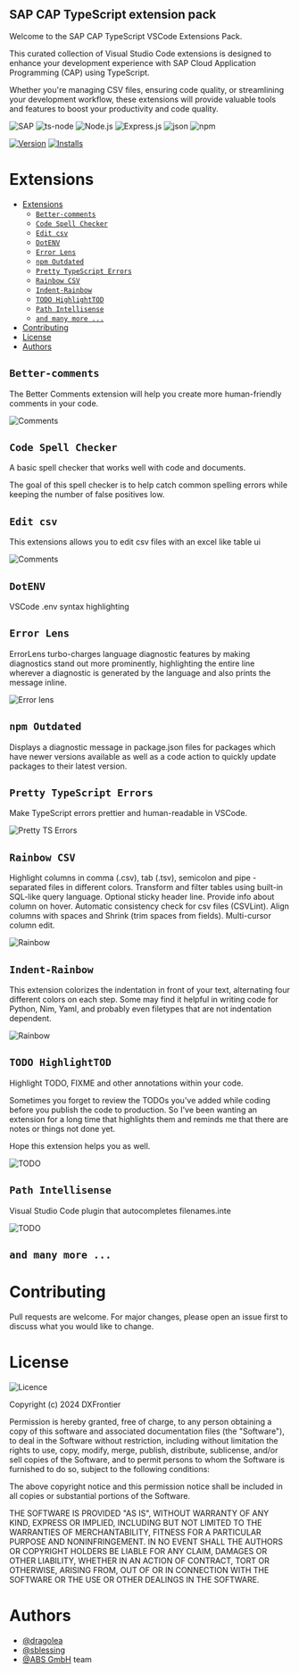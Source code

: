 <h2> SAP CAP TypeScript extension pack </h2>

Welcome to the SAP CAP TypeScript VSCode Extensions Pack.

This curated collection of Visual Studio Code extensions is designed to enhance your development experience with SAP Cloud Application Programming (CAP) using TypeScript.

Whether you're managing CSV files, ensuring code quality, or streamlining your development workflow, these extensions will provide valuable tools and features to boost your productivity and code quality.

![SAP](https://img.shields.io/badge/SAP-0FAAFF?style=for-the-badge&logo=sap&logoColor=white)
![ts-node](https://img.shields.io/badge/ts--node-3178C6?style=for-the-badge&logo=ts-node&logoColor=white)
![Node.js](https://img.shields.io/badge/Node%20js-339933?style=for-the-badge&logo=nodedotjs&logoColor=white)
![Express.js](https://img.shields.io/badge/Express%20js-000000?style=for-the-badge&logo=express&logoColor=white)
![json](https://img.shields.io/badge/json-5E5C5C?style=for-the-badge&logo=json&logoColor=white)
![npm](https://img.shields.io/badge/npm-CB3837?style=for-the-badge&logo=npm&logoColor=white)

[![Version](https://img.shields.io/visual-studio-marketplace/v/dragolea.cap-ts-extension-pack)](https://marketplace.visualstudio.com/items?itemName=ms-azuretools.vscode-docker)
[![Installs](https://img.shields.io/visual-studio-marketplace/i/dragolea.cap-ts-extension-pack)](https://marketplace.visualstudio.com/items?itemName=ms-azuretools.vscode-docker)

# Extensions

- [Extensions](#extensions)
  - [`Better-comments`](#better-comments)
  - [`Code Spell Checker`](#code-spell-checker)
  - [`Edit csv`](#edit-csv)
  - [`DotENV`](#dotenv)
  - [`Error Lens`](#error-lens)
  - [`npm Outdated`](#npm-outdated)
  - [`Pretty TypeScript Errors`](#pretty-typescript-errors)
  - [`Rainbow CSV`](#rainbow-csv)
  - [`Indent-Rainbow`](#indent-rainbow)
  - [`TODO HighlightTOD`](#todo-highlighttod)
  - [`Path Intellisense`](#path-intellisense)
  - [`and many more ...`](#and-many-more-)
- [Contributing](#contributing)
- [License](#license)
- [Authors](#authors)

## `Better-comments`

The Better Comments extension will help you create more human-friendly comments in your code.

![Comments](./images/better-comment.png)

## `Code Spell Checker`

A basic spell checker that works well with code and documents.

The goal of this spell checker is to help catch common spelling errors while keeping the number of false positives low.

## `Edit csv`

This extensions allows you to edit csv files with an excel like table ui

![Comments](./images/edit-csv.gif)

## `DotENV`

VSCode .env syntax highlighting

## `Error Lens`

ErrorLens turbo-charges language diagnostic features by making diagnostics stand out more prominently, highlighting the entire line wherever a diagnostic is generated by the language and also prints the message inline.

![Error lens](./images/errorLens.png)

## `npm Outdated`

Displays a diagnostic message in package.json files for packages which have newer versions available as well as a code action to quickly update packages to their latest version.

## `Pretty TypeScript Errors`

Make TypeScript errors prettier and human-readable in VSCode.

![Pretty TS Errors](./images/pretty-ts-errors.png)

## `Rainbow CSV`

Highlight columns in comma (.csv), tab (.tsv), semicolon and pipe - separated files in different colors.
Transform and filter tables using built-in SQL-like query language.
Optional sticky header line.
Provide info about column on hover.
Automatic consistency check for csv files (CSVLint).
Align columns with spaces and Shrink (trim spaces from fields).
Multi-cursor column edit.

![Rainbow](./images/rainbow-csv.png)

## `Indent-Rainbow`

This extension colorizes the indentation in front of your text, alternating four different colors on each step. Some may find it helpful in writing code for Python, Nim, Yaml, and probably even filetypes that are not indentation dependent.

![Rainbow](./images/rainbow-indent.png)

## `TODO HighlightTOD`

Highlight TODO, FIXME and other annotations within your code.

Sometimes you forget to review the TODOs you've added while coding before you publish the code to production. So I've been wanting an extension for a long time that highlights them and reminds me that there are notes or things not done yet.

Hope this extension helps you as well.

![TODO](./images/todo.png)

## `Path Intellisense`

Visual Studio Code plugin that autocompletes filenames.inte

![TODO](./images/path_intellisense.gif)

## `and many more ...`

# Contributing

Pull requests are welcome. For major changes, please open an issue first
to discuss what you would like to change.

# License

![Licence](https://img.shields.io/github/license/Ileriayo/markdown-badges?style=for-the-badge)

Copyright (c) 2024 DXFrontier

Permission is hereby granted, free of charge, to any person obtaining a copy
of this software and associated documentation files (the "Software"), to deal
in the Software without restriction, including without limitation the rights
to use, copy, modify, merge, publish, distribute, sublicense, and/or sell
copies of the Software, and to permit persons to whom the Software is
furnished to do so, subject to the following conditions:

The above copyright notice and this permission notice shall be included in all
copies or substantial portions of the Software.

THE SOFTWARE IS PROVIDED "AS IS", WITHOUT WARRANTY OF ANY KIND, EXPRESS OR
IMPLIED, INCLUDING BUT NOT LIMITED TO THE WARRANTIES OF MERCHANTABILITY,
FITNESS FOR A PARTICULAR PURPOSE AND NONINFRINGEMENT. IN NO EVENT SHALL THE
AUTHORS OR COPYRIGHT HOLDERS BE LIABLE FOR ANY CLAIM, DAMAGES OR OTHER
LIABILITY, WHETHER IN AN ACTION OF CONTRACT, TORT OR OTHERWISE, ARISING FROM,
OUT OF OR IN CONNECTION WITH THE SOFTWARE OR THE USE OR OTHER DEALINGS IN THE
SOFTWARE.

# Authors

- [@dragolea](https://github.com/dragolea)
- [@sblessing](https://github.com/sblessing)
- [@ABS GmbH](https://www.abs-gmbh.de/) team
